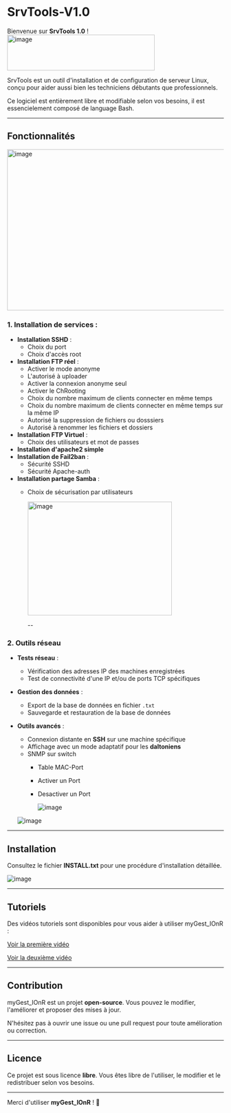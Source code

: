 # SrvTools-V1.0


Bienvenue sur **SrvTools 1.0** !   <img width="343" height="83" alt="image" src="https://github.com/user-attachments/assets/847e6d9c-c52c-42aa-b12a-44c710b5a453" />



SrvTools est un outil d'installation et de configuration de serveur Linux, conçu pour aider aussi bien les techniciens débutants que professionnels.

Ce logiciel est entièrement libre et modifiable selon vos besoins, il est essencielement composé de language Bash.

---

## Fonctionnalités

 <img width="555" height="374" alt="image" src="https://github.com/user-attachments/assets/8309efbb-94a3-4dfb-9d45-09e1431b43f6" />


### 1. Installation de services :
- **Installation SSHD** :
  - Choix du port 
  - Choix d'accès root
- **Installation FTP réel** :
  - Activer le mode anonyme 
  - L'autorisé à uploader 
  - Activer la connexion anonyme seul
  - Activer le ChRooting
  - Choix du nombre maximum de clients connecter en même temps
  - Choix du nombre maximum de clients connecter en même temps sur la même IP
  - Autorisé la suppression de fichiers ou dosssiers
  - Autorisé à renommer les fichiers et dossiers
- **Installation FTP Virtuel** :
  - Choix des utilisateurs et mot de passes
- **Installation d'apache2 simple**
- **Installation de Fail2ban** :
  - Sécurité SSHD 
  - Sécurité Apache-auth
- **Installation partage Samba** :
  - Choix de sécurisation par utilisateurs
 
 
    <img width="335" height="264" alt="image" src="https://github.com/user-attachments/assets/057be538-072d-4dec-a43f-15ae5b63a50a" />

    --


### 2. Outils réseau
- **Tests réseau** :
  - Vérification des adresses IP des machines enregistrées
  - Test de connectivité d'une IP et/ou de ports TCP spécifiques
- **Gestion des données** :
  - Export de la base de données en fichier `.txt`
  - Sauvegarde et restauration de la base de données
- **Outils avancés** :
  - Connexion distante en **SSH** sur une machine spécifique
  - Affichage avec un mode adaptatif pour les **daltoniens**
  - SNMP sur switch
      - Table MAC-Port
      - Activer un Port
      - Desactiver un Port
   
        
        ![image](https://github.com/user-attachments/assets/f387388d-c2e3-4610-9880-c18cd53eff4b)


  ![image](https://github.com/user-attachments/assets/83c645c4-b541-4cc0-9b0d-c3dfe12b0ac1)



---

## Installation

Consultez le fichier **INSTALL.txt** pour une procédure d'installation détaillée.

![image](https://github.com/user-attachments/assets/3077733a-fefd-4266-9dc7-b636443b5263)


---

## Tutoriels

Des vidéos tutoriels sont disponibles pour vous aider à utiliser myGest_IOnR :

[Voir la première vidéo](https://youtu.be/xqUBUJhXe78)

[Voir la deuxième vidéo](https://youtu.be/WV8jh9nYu2Q)

---

## Contribution

myGest_IOnR est un projet **open-source**. Vous pouvez le modifier, l'améliorer et proposer des mises à jour.

N'hésitez pas à ouvrir une issue ou une pull request pour toute amélioration ou correction.

---

## Licence

Ce projet est sous licence **libre**. Vous êtes libre de l'utiliser, le modifier et le redistribuer selon vos besoins.

---

Merci d'utiliser **myGest_IOnR** ! 🚀

